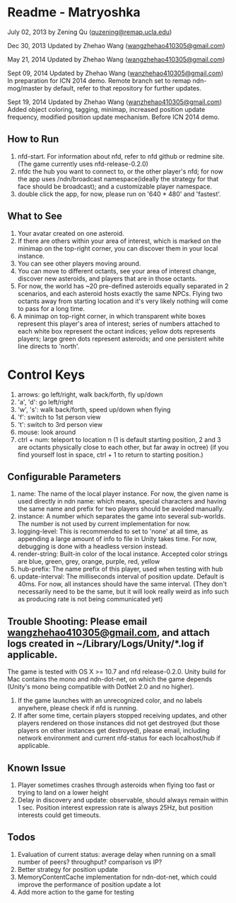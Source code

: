 # Readme - Matryoshka


July 02, 2013
by Zening Qu (quzening@remap.ucla.edu)

Dec 30, 2013
Updated by Zhehao Wang (wangzhehao410305@gmail.com)

May 21, 2014
Updated by Zhehao Wang (wangzhehao410305@gmail.com)

Sept 09, 2014
Updated by Zhehao Wang (wanzhehao410305@gmail.com)
In preparation for ICN 2014 demo. Remote branch set to remap ndn-mog/master by default, refer to that repository for further updates.

Sept 19, 2014
Updated by Zhehao Wang (wanzhehao410305@gmail.com)
Added object coloring, tagging, minimap, increased position update frequency, modified position update mechanism.
Before ICN 2014 demo.

## How to Run
1. nfd-start. For information about nfd, refer to nfd github or redmine site. (The game currently uses nfd-release-0.2.0)
2. nfdc the hub you want to connect to, or the other player's nfd; for now the app uses /ndn/broadcast namespace(ideally the strategy for that face should be broadcast); and a customizable player namespace.
3. double click the app, for now, please run on '640 * 480' and 'fastest'.

## What to See
1. Your avatar created on one asteroid. 
2. If there are others within your area of interest, which is marked on the minimap on the top-right corner, you can discover them in your local instance.
3. You can see other players moving around.
4. You can move to different octants, see your area of interest change, discover new asteroids, and players that are in those octants.
5. For now, the world has ~20 pre-defined asteroids equally separated in 2 scenarios, and each asteroid hosts exactly the same NPCs. Flying two octants away from starting location and it's very likely nothing will come to pass for a long time.
6. A minimap on top-right corner, in which transparent white boxes represent this player's area of interest; series of numbers attached to each white box represent the octant indices; yellow dots represents players; large green dots represent asteroids; and one persistent white line directs to 'north'.

# Control Keys
1. arrows: go left/right, walk back/forth, fly up/down
2. 'a', 'd': go left/right
3. 'w', 's': walk back/forth, speed up/down when flying
4. 'f': switch to 1st person view
5. 't': switch to 3rd person view
6. mouse: look around
7. ctrl + num: teleport to location n (1 is default starting position, 2 and 3 are octants physically close to each other, but far away in octree)
  (if you find yourself lost in space, ctrl + 1 to return to starting position.)

## Configurable Parameters
1. name: The name of the local player instance. For now, the given name is used directly in ndn name: which means, special characters and having the same name and prefix for two players should be avoided manually. 
2. instance: A number which separates the game into several sub-worlds. The number is not used by current implementation for now.
3. logging-level: This is recommended to set to 'none' at all time, as appending a large amount of info to file in Unity takes time. For now, debugging is done with a headless version instead.
4. render-string: Built-in color of the local instance. Accepted color strings are blue, green, grey, orange, purple, red, yellow
5. hub-prefix: The name prefix of this player, used when testing with hub
6. update-interval: The milliseconds interval of position update. Default is 40ms. For now, all instances should have the same interval. (They don't necessarily need to be the same, but it will look really weird as info such as producing rate is not being communicated yet)

## Trouble Shooting: Please email wangzhehao410305@gmail.com, and attach logs created in ~/Library/Logs/Unity/*.log if applicable.
The game is tested with OS X >= 10.7 and nfd release-0.2.0.
Unity build for Mac contains the mono and ndn-dot-net, on which the game depends (Unity's mono being compatible with DotNet 2.0 and no higher).
1. If the game launches with an unrecognized color, and no labels anywhere, please check if nfd is running.
2. If after some time, certain players stopped receiving updates, and other players rendered on those instances did not get destroyed (but those players on other instances get destroyed), please email, including network environment and current nfd-status for each localhost/hub if applicable.

## Known Issue
1. Player sometimes crashes through asteroids when flying too fast or trying to land on a lower height
2. Delay in discovery and update: observable, should always remain within 1 sec. Position interest expression rate is always 25Hz, but position interests could get timeouts.

## Todos
1. Evaluation of current status: average delay when running on a small number of peers? throughput? comparison vs IP?
2. Better strategy for position update
3. MemoryContentCache implementation for ndn-dot-net, which could improve the performance of position update a lot
4. Add more action to the game for testing